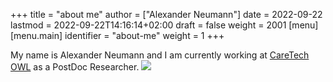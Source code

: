 +++
title = "about me"
author = ["Alexander Neumann"]
date = 2022-09-22
lastmod = 2022-09-22T14:16:14+02:00
draft = false
weight = 2001
[menu]
  [menu.main]
    identifier = "about-me"
    weight = 1
+++

My name is Alexander Neumann and I am currently working at [CareTech OWL](https://www.caretech-owl.de) as a PostDoc Researcher.
![](/ox-hugo/portrait.jpg)